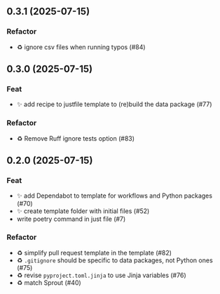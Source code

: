## 0.3.1 (2025-07-15)

### Refactor

- :recycle: ignore csv files when running typos (#84)

## 0.3.0 (2025-07-15)

### Feat

- :sparkles: add recipe to justfile template to (re)build the data package (#77)

### Refactor

- :recycle: Remove Ruff ignore tests option (#83)

## 0.2.0 (2025-07-15)

### Feat

- :sparkles: add Dependabot to template for workflows and Python packages (#70)
- :sparkles: create template folder with initial files (#52)
- write poetry command in just file (#7)

### Refactor

- :recycle: simplify pull request template in the template (#82)
- :recycle: `.gitignore` should be specific to data packages, not Python ones (#75)
- :recycle: revise `pyproject.toml.jinja` to use Jinja variables (#76)
- :recycle: match Sprout (#40)
